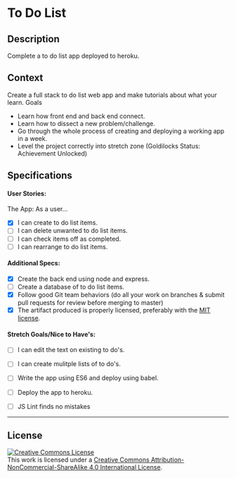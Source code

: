 # To Do List
## Description

Complete a to do list app deployed to heroku.
## Context

Create a full stack to do list web app and make tutorials about what your learn.
Goals
- Learn how front end and back end connect.
- Learn how to dissect a new problem/challenge.
- Go through the whole process of creating and deploying a working app in a week.
- Level the project correctly into stretch zone (Goldilocks Status: Achievement Unlocked)
## Specifications
#### User Stories:

The App: As a user...
- [x] I can create to do list items.
- [ ] I can delete unwanted to do list items.
- [ ] I can check items off as completed.
- [ ] I can rearrange to do list items.
#### Additional Specs:
- [x] Create the back end using node and express.
- [ ] Create a database of to do list items.
- [x] Follow good Git team behaviors (do all your work on branches & submit pull requests for review before merging to master)
- [x] The artifact produced is properly licensed, preferably with the [MIT license](https://opensource.org/licenses/MIT).
#### Stretch Goals/Nice to Have's:
- [ ] I can edit the text on existing to do's.
- [ ] I can create mulitple lists of to do's.
- [ ] Write the app using ES6 and deploy using babel.
- [ ] Deploy the app to heroku.
- [ ] JS Lint finds no mistakes


---
## License

<!-- LICENSE -->

<a rel="license" href="http://creativecommons.org/licenses/by-nc-sa/4.0/"><img alt="Creative Commons License" style="border-width:0" src="https://i.creativecommons.org/l/by-nc-sa/4.0/80x15.png" /></a>
<br />This work is licensed under a <a rel="license" href="http://creativecommons.org/licenses/by-nc-sa/4.0/">Creative Commons Attribution-NonCommercial-ShareAlike 4.0 International License</a>.
